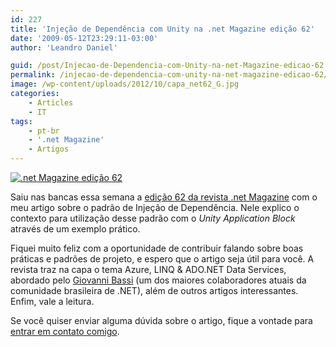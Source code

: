 ```yaml
---
id: 227
title: 'Injeção de Dependência com Unity na .net Magazine edição 62'
date: '2009-05-12T23:29:11-03:00'
author: 'Leandro Daniel'

guid: /post/Injecao-de-Dependencia-com-Unity-na-net-Magazine-edicao-62.aspx
permalink: /injecao-de-dependencia-com-unity-na-net-magazine-edicao-62/
image: /wp-content/uploads/2012/10/capa_net62_G.jpg
categories:
    - Articles
    - IT    
tags:
    - pt-br
    - '.net Magazine'
    - Artigos
---
```


[![.net Magazine edição 62](http://leandrodaniel.com/pics/WindowsLiveWriter/InjeodeDependnciacomUn.netMagazineedio62/665D5393/capa_netMag62.jpg ".net Magazine edição 62")](http://www.devmedia.com.br/resumo/default.asp?ed=62&site=1)

Saiu nas bancas essa semana a [edição 62 da revista .net Magazine](http://www.devmedia.com.br/resumo/default.asp?ed=62&site=1) com o meu artigo sobre o padrão de Injeção de Dependência. Nele explico o contexto para utilização desse padrão com o *Unity Application Block* através de um exemplo prático.

Fiquei muito feliz com a oportunidade de contribuir falando sobre boas práticas e padrões de projeto, e espero que o artigo seja útil para você. A revista traz na capa o tema Azure, LINQ &amp; ADO.NET Data Services, abordado pelo [Giovanni Bassi](http://unplugged.giggio.net) (um dos maiores colaboradores atuais da comunidade brasileira de .NET), além de outros artigos interessantes. Enfim, vale a leitura.

Se você quiser enviar alguma dúvida sobre o artigo, fique a vontade para [entrar em contato comigo](http://www.leandrodaniel.com/contact).
